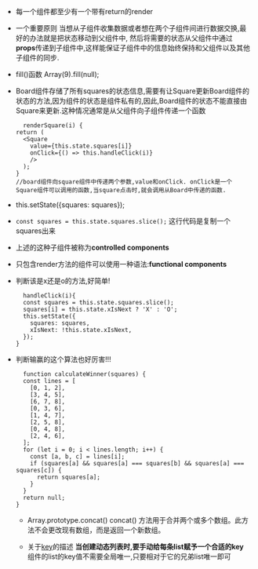 - 每一个组件都至少有一个带有return的render
- 一个重要原则
当想从子组件收集数据或者想在两个子组件间进行数据交换,最好的办法就是把状态移动到父组件中,
然后将需要的状态从父组件中通过**props**传递到子组件中,这样能保证子组件中的信息始终保持和父组件以及其他子组件的同步.

- fill()函数
Array(9).fill(null);

- Board组件存储了所有squares的状态信息,需要有让Square更新Board组件的状态的方法,因为组件的状态是组件私有的,因此,Board组件的状态不能直接由Square来更新.这种情况通常是从父组件向子组件传递一个函数

  ````
    renderSquare(i) {
  return (
    <Square 
      value={this.state.squares[i]} 
      onClick={() => this.handleClick(i)}
      />
    );
  }
  //board组件向square组件中传递两个参数,value和onClick. onClick是一个Square组件可以调用的函数,当square点击时,就会调用从Board中传递的函数.
  ````
- this.setState({squares: squares});
- `const squares = this.state.squares.slice();` 这行代码是复制一个squares出来
- 上述的这种子组件被称为**controlled components**
- 只包含render方法的组件可以使用一种语法:**functional components**
- 判断该是x还是o的方法,好简单!

  ````
    handleClick(i){
    const squares = this.state.squares.slice();
    squares[i] = this.state.xIsNext ? 'X' : 'O';
    this.setState({
      squares: squares,
      xIsNext: !this.state.xIsNext,
    });
  }
  ````

- 判断输赢的这个算法也好厉害!!!
  ````
    function calculateWinner(squares) {
    const lines = [
      [0, 1, 2],
      [3, 4, 5],
      [6, 7, 8],
      [0, 3, 6],
      [1, 4, 7],
      [2, 5, 8],
      [0, 4, 8],
      [2, 4, 6],
    ];
    for (let i = 0; i < lines.length; i++) {
      const [a, b, c] = lines[i];
      if (squares[a] && squares[a] === squares[b] && squares[a] === squares[c]) {
        return squares[a];
      }
    }
    return null;
  }
  ````
  - Array.prototype.concat()
   concat() 方法用于合并两个或多个数组。此方法不会更改现有数组，而是返回一个新数组。

  - 关于[key](https://reactjs.org/tutorial/tutorial.html#keys)的描述
  **当创建动态列表时,要手动给每条list赋予一个合适的key**
  组件的list的key值不需要全局唯一,只要相对于它的兄弟list唯一即可